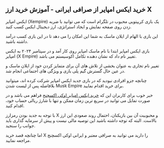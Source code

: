 

## خرید ایکس امپایر از صرافی ایرانی - آموزش خرید ارز X

ایکس امپایر (Xempire) یک بازی کریپتویی محبوب در تلگرام است که می توانید با ضربه زدن روی صفحه نمایش و ایجاد استراتژی، ارز دیجیتال ایکس کسب کنید.

این بازی با الهام از ایلان ماسک به شما این امکان را می دهد تا در این بازی کسب درآمد داشته باشید.

بازی ایکس امپایر ابتدا با نام ماسک امپایر روی کار آمد و در سپتامبر ۲۰۲۴ به ایکس امپایر (X Empire) تغییر نام داد که نشان‌ دهنده تکامل اکوسیستم می باشد.

تغییر نام تجاری به عنوان بخشی از تلاش های آن برای متمایز کردن خود از ایلان ماسک و در عین حال گسترش گیم پلی بازی و ویژگی های اجتماعی انجام شد.

چنانچه جزو افرادی نبودید که در بازی جدید ایکس امپایر شرکت کرده اند، میتوانید بلافاصله پس از لیست شدن Musk Empire برای خرید اقدام نمایید.

خبر خوب برای کاربران این که [خرید ایکس امپایر اوکی اکسچنج](https://ok-ex.io/buy-and-sell/X/) فراهم می باشد و در صورت تمایل می توانید در سریع ترین زمان ممکن و تنها با شارژ ریالی حساب خود، اقدام کنید.

با توجه به جدید بودن رمزارز X و محبوبیت آن بین بازیکنان، احتمال روند صعودی این ارز بالاست. البته که توجه داشته باشید این توصیه مالی نیست و پیش از سرمایه گذاری باید جوانب را سنجید.

اما چنانچه قصد خرید X را دارید می توانید به صرافی معتبر و ایرانی اوکی اکسچنج مراجعه نمایید.
